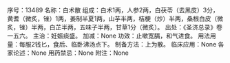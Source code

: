 序号：13489
名称：白术散
组成：白术1两，人参2两，白茯苓（去黑皮）3分，黄耆（微炙，锉）1两，姜制半夏1两，山芋半两，桔梗（炒）半两，桑根白皮（微炙，锉）半两，白芷半两，五味子半两，甘草1分（微炙）。
出处：《圣济总录》卷一五六。
主治：妊娠痰盛。
加减：None
功效：止嗽宽膈，和气进食。
用法用量：每服2钱匕，食后、临卧沸汤点下。
制备方法：上为散。
临床应用：None
各家论述：None
用药禁忌：None
附注：None
